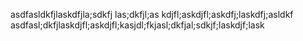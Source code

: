 asdfasldkfjlaskdfjla;sdkfj las;dkfjl;as kdjfl;askdjfl;askdfj;laskdfj;asldkf
asdfasl;dkfjlaskdjfl;askdjfl;kasjdl;fkjasl;dkfjal;sdkjf;laskdjf;lask
